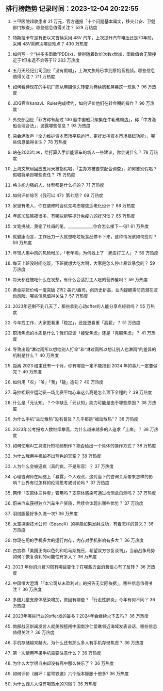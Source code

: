 
## 排行榜趋势 记录时间：2023-12-04 20:22:55
  
  1. 三甲医院超收患者 21 万元，官方通报「十个问题基本属实，移交公安、卫健部门核查」，哪些信息值得关注？ 529 万热度
    
  2. 特斯拉卡车是有史以来首辆采用 48V 汽车，上次提升汽车电压还是70年前，采用 48V需解决哪些难点？ 430 万热度
    
  3. 如何写一个“拼多多函数”PDD(x)，使得随着砍价次数x增加，函数值会无限接近于1但永远不会等于1? 283 万热度
    
  4. 五月天经纪公司回应「没有假唱」，上海文旅局已拿到原始音视频，哪些信息值得关注？ 211 万热度
    
  5. 如何看待现在的手机厂商从卷摄像头转变为卷续航和屏幕这一现象？ 96 万热度
    
  6. JDG官宣kanavi、Ruler完成续约，如何评价他们在转会期的操作？ 96 万热度
    
  7. 外交部回应「菲方称有超过 130 艘中国船只聚集在牛轭礁周边」，称「中方渔船合理合法」，透露哪些信息？ 93 万热度
    
  8. 易会满发声「全力维护资本市场平稳运行，更好发挥资本市场枢纽功能」，哪些信息值得关注？ 78 万热度
    
  9. 站在2023年末，给打算入手新能源车的新人一些建议，你会说什么？ 78 万热度
    
  10. 上海文旅局回应五月天被指假唱，「主办方被要求配合调查」，如何鉴别假唱？假唱将承担哪些责任？ 75 万热度
    
  11. 格斗能力强的人，体型都是什么样的？ 71 万热度
    
  12. 如何评价综艺《我可以 47》第七期？ 69 万热度
    
  13. 家里有老人，你在装修时会优先考虑哪些适老化设计？ 68 万热度
    
  14. 年底加班熬夜很多，有哪些能够提升免疫力的好习惯？ 65 万热度
    
  15. 文笔挑战，我偷了杜甫的笔，_____________你会怎么接下一句? 61 万热度
    
  16. 就健康而言，工作压力一大就想吃垃圾食品停不下来，这种情况该如何应对？ 59 万热度
    
  17. 年轻人患中风的风险增加，「老年病」为何找上了「脆皮打工人」？ 59 万热度
    
  18. 每天上班没时间吃饭，下班就想大吃大喝，大家是怎么停止暴饮暴食的？ 59 万热度
    
  19. 每天都在被吃什么在发愁，有什么合适打工人吃的营养餐吗？ 59 万热度
    
  20. 黄金期货价格一度突破 2152 美元/盎司，创历史新高，业内提醒需防范潜在波动风险，哪些信息值得关注？ 57 万热度
    
  21. 2023年还剩不到几天了，那些拿到心动offer的人能分享点经验吗？ 55 万热度
    
  22. 今年找工作，大家更看重「稳定」，还是更看重「高薪」？ 51 万热度
    
  23. 职场焦虑的本质是什么？我们应该「接受焦虑」还是「克服焦虑」？ 41 万热度
    
  24. 导致出现“淋过雨所以想给别人打伞”和“淋过雨所以想让别人也淋雨”的差异的机制是什么？ 40 万热度
    
  25. 距离 2023 结束还有一个月，你有哪些一定不能拖到 2024 年的事儿一定要做完？ 40 万热度
    
  26. 如何用「农」「爷」「我」「磕」造句？ 40 万热度
    
  27. 马拉松职业运动员一场比赛平均心率这么高是怎么顶下全程的？ 39 万热度
    
  28. 什么是「元认知」？个体缺乏「元认知」能力可能是由于哪些原因？ 38 万热度
    
  29. 为什么手机“主动散热”没有普及？几乎都是“被动散热”？ 38 万热度
    
  30. 2023年公考报考人数继续攀高，为什么越来越多的人追求「上岸」？ 38 万热度
    
  31. 如何使用AI工具进行短视频制作？能否给出一个具体的操作方式？ 38 万热度
    
  32. 为什么我用手机拍不出蓝色的天空？ 38 万热度
    
  33. 人为什么会被逼疯（真的疯，不是形容）？ 37 万热度
    
  34. 心理咨询师在网络上「暴露」个人观点，这对当下的咨询关系带来怎样的影响？业界有过怎样的伦理思考或讨论吗？ 37 万热度
    
  35. 网传「支原体三件套」管用吗？支原体感染可通过检测盒自测吗？ 37 万热度
    
  36. 蔚来汽车获得独立汽车生产资质，后续会体现出哪些优势？ 37 万热度
    
  37. 羽绒服最好多久洗一次? 36 万热度
    
  38. 太空探索技术公司（SpaceX）的星舰如果发射成功，有着怎样的意义？ 36 万热度
    
  39. 你现在用的手机多大的运行内存，内存对手机影响有多大？ 36 万热度
    
  40. 白宫称「美国正向以色列和哈马斯施压，希望双方恢复谈判」，当前战争局势如何？恢复谈判的可能性有多大？ 36 万热度
    
  41. 2023 年你的消费习惯有哪些变化？在哪些方面消费信心有了反转？ 36 万热度
    
  42. 中国恒大澄清「『本公司从未盈利过』的报告无实际依据」，哪些信息值得关注？ 36 万热度
    
  43. 多国儿童支原体感染增加，原因有哪些？「行走性肺炎」今年有何不同？ 36 万热度
    
  44. 2023年哪些行业的offer发的最多？2024年会继续火下去吗？ 36 万热度
    
  45. 南部战区新闻发言人就美舰擅闯中国南沙仁爱礁邻近海域发表谈话，哪些信息值得关注？ 36 万热度
    
  46. 手机存储越来越大，为什么还有那么多人有手机存储焦虑？ 36 万热度
    
  47. 第一次使用苹果手机需要注意什么？ 36 万热度
    
  48. 为什么大学很自由却没有高中那么快乐了？ 36 万热度
    
  49. 如何评价《崩坏：星穹铁道》六个版本膨胀十倍多? 36 万热度
    
  50. 为什么西方人没有喝热水的习惯？ 36 万热度
    